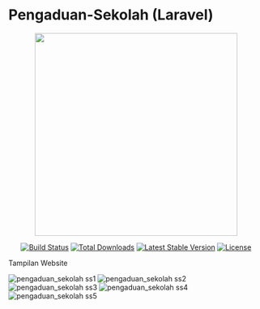 
# Pengaduan-Sekolah (Laravel)

<p align="center"><a href="https://laravel.com" target="_blank"><img src="https://raw.githubusercontent.com/laravel/art/master/logo-lockup/5%20SVG/2%20CMYK/1%20Full%20Color/laravel-logolockup-cmyk-red.svg" width="400"></a></p>

<p align="center">
<a href="https://travis-ci.org/laravel/framework"><img src="https://travis-ci.org/laravel/framework.svg" alt="Build Status"></a>
<a href="https://packagist.org/packages/laravel/framework"><img src="https://img.shields.io/packagist/dt/laravel/framework" alt="Total Downloads"></a>
<a href="https://packagist.org/packages/laravel/framework"><img src="https://img.shields.io/packagist/v/laravel/framework" alt="Latest Stable Version"></a>
<a href="https://packagist.org/packages/laravel/framework"><img src="https://img.shields.io/packagist/l/laravel/framework" alt="License"></a>
</p>

Tampilan Website

![pengaduan_sekolah ss1](https://github.com/user-attachments/assets/178c4222-e540-46eb-b0d8-81e591ee4856)
![pengaduan_sekolah ss2](https://github.com/user-attachments/assets/184f1ff1-6805-4096-b430-d26ed1073d53)
![pengaduan_sekolah ss3](https://github.com/user-attachments/assets/a0a999f0-1ca3-4149-b0bc-a967217280e5)
![pengaduan_sekolah ss4](https://github.com/user-attachments/assets/4cc6386e-5c4c-41e6-8fb3-9b94ed91e65f)
![pengaduan_sekolah ss5](https://github.com/user-attachments/assets/c30553e4-f5f8-4a92-bb2b-98f61b8a1e4d)

